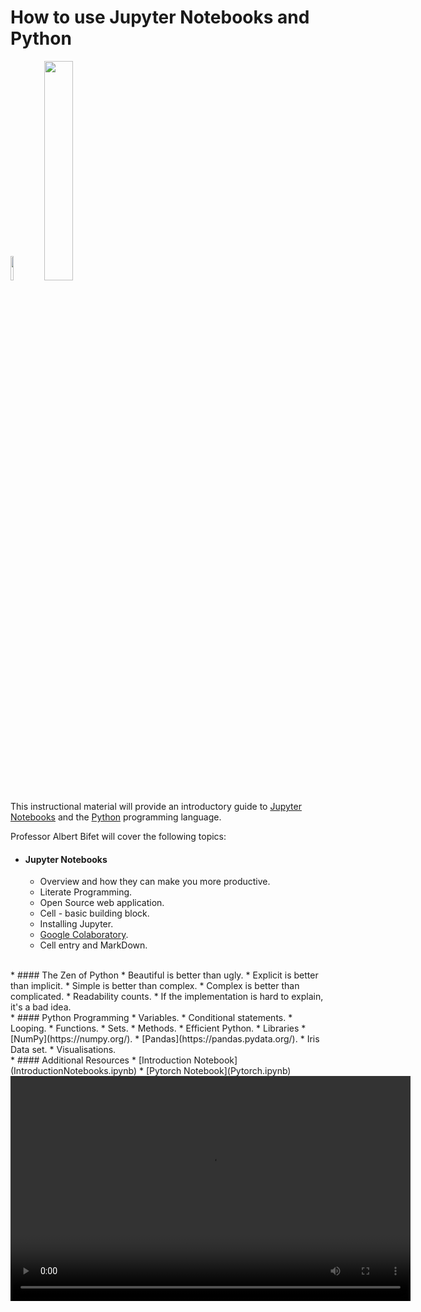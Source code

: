 # How to use Jupyter Notebooks and Python

<img width="10%" height="10%" src="/taiao-docs/img/icon-hires.png">
<img width="30%" height="30%" src="/taiao-docs/img/python-logo-master-v3-TM.png">

This instructional material will provide an introductory guide to [Jupyter Notebooks](https://jupyter.org/) and the [Python](https://www.python.org/) programming language.

Professor Albert Bifet will cover the following topics:

* #### Jupyter Notebooks
    * Overview and how they can make you more productive.
    * Literate Programming.
    * Open Source web application.
    * Cell - basic building block.
    * Installing Jupyter.
    * [Google Colaboratory](https://colab.research.google.com/).
    * Cell entry and MarkDown.
<br>
* #### The Zen of Python
    * Beautiful is better than ugly. 
    * Explicit is better than implicit. 
    * Simple is better than complex. 
    * Complex is better than complicated. 
    * Readability counts. 
    * If the implementation is hard to explain, it's a bad idea.
<br>
* #### Python Programming
    * Variables.
    * Conditional statements.
    * Looping.
    * Functions.
    * Sets.
    * Methods.
    * Efficient Python.
    * Libraries
        * [NumPy](https://numpy.org/).
        * [Pandas](https://pandas.pydata.org/).
        * Iris Data set.
        * Visualisations.
<br>
* #### Additional Resources
    * [Introduction Notebook](IntroductionNotebooks.ipynb)
    * [Pytorch Notebook](Pytorch.ipynb)


<video class="video" width="640" height="360" controls>
    <source src="/taiao-docs/video/Notebooks_Python_Prof_Albert Bifet.mp4" type="video/mp4">
</video>



